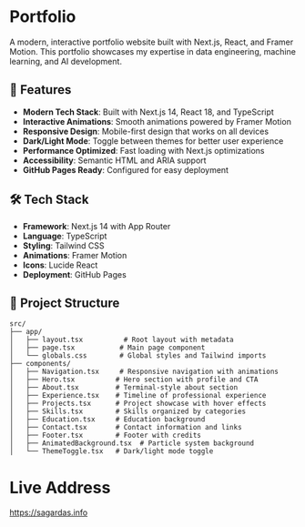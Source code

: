 # Portfolio

A modern, interactive portfolio website built with Next.js, React, and Framer Motion. This portfolio showcases my expertise in data engineering, machine learning, and AI development.

## 🚀 Features

- **Modern Tech Stack**: Built with Next.js 14, React 18, and TypeScript
- **Interactive Animations**: Smooth animations powered by Framer Motion
- **Responsive Design**: Mobile-first design that works on all devices
- **Dark/Light Mode**: Toggle between themes for better user experience
- **Performance Optimized**: Fast loading with Next.js optimizations
- **Accessibility**: Semantic HTML and ARIA support
- **GitHub Pages Ready**: Configured for easy deployment

## 🛠️ Tech Stack

- **Framework**: Next.js 14 with App Router
- **Language**: TypeScript
- **Styling**: Tailwind CSS
- **Animations**: Framer Motion
- **Icons**: Lucide React
- **Deployment**: GitHub Pages

## 📁 Project Structure

```
src/
├── app/
│   ├── layout.tsx          # Root layout with metadata
│   ├── page.tsx           # Main page component
│   └── globals.css        # Global styles and Tailwind imports
├── components/
│   ├── Navigation.tsx     # Responsive navigation with animations
│   ├── Hero.tsx          # Hero section with profile and CTA
│   ├── About.tsx         # Terminal-style about section
│   ├── Experience.tsx    # Timeline of professional experience
│   ├── Projects.tsx      # Project showcase with hover effects
│   ├── Skills.tsx        # Skills organized by categories
│   ├── Education.tsx     # Education background
│   ├── Contact.tsx       # Contact information and links
│   ├── Footer.tsx        # Footer with credits
│   ├── AnimatedBackground.tsx  # Particle system background
│   └── ThemeToggle.tsx   # Dark/light mode toggle
```

# Live Address

https://sagardas.info